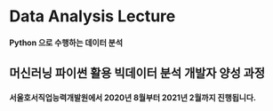 # Data Analysis Lecture

#### Python 으로 수행하는 데이터 분석 

## 머신러닝 파이썬 활용 빅데이터 분석 개발자 양성 과정

#### 서울호서직업능력개발원에서 2020년 8월부터 2021년 2월까지 진행됩니다.
